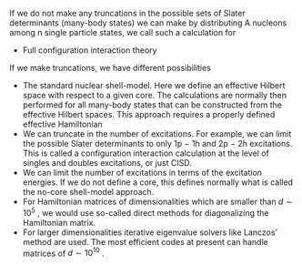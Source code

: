 If we do not make any truncations in the possible sets of Slater determinants (many-body states) we can make by distributing A nucleons among n single particle states, we call such a calculation for

* Full configuration interaction theory

If we make truncations, we have different possibilities

* The standard nuclear shell-model. Here we define an effective Hilbert space with respect to a given core. The calculations are normally then performed for all many-body states that can be constructed from the effective Hilbert spaces. This approach requires a properly defined effective Hamiltonian
* We can truncate in the number of excitations. For example, we can limit the possible Slater determinants to only 1p − 1h and 2p − 2h excitations. This is called a configuration interaction calculation at the level of singles and doubles excitations, or just CISD.
* We can limit the number of excitations in terms of the excitation energies. If we do not define a core, this defines normally what is called the no-core shell-model approach.
* For Hamiltonian matrices of dimensionalities which are smaller than $d \sim 10^5$ , we would use so-called direct methods for diagonalizing the Hamiltonian matrix.
* For larger dimensionalities iterative eigenvalue solvers like Lanczos’ method are used. The most efficient codes at present can handle matrices of $d \sim 10^{10}$ .